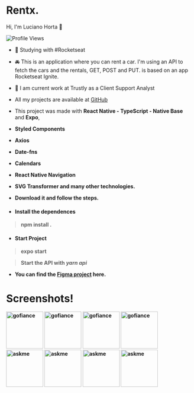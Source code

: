 <h1 align="left">
  Rentx.
</h1>
<p align="left"> Hi, I'm Luciano Horta 🖖 </p>
<p> <img src="https://komarev.com/ghpvc/?username=auadmendes&color=yellow" alt="Profile Views" /> </p>

- 🚀 Studying with #Rocketseat
- 🚘 This is an application where you can rent a car. I'm using an API to fetch the cars and the rentals, GET, POST and PUT.
is based on an app Rocketseat Ignite. 

- 💾 I am current work at Trustly as a Client Support Analyst
- All my projects are available at [GitHub](https://github.com/auadmendes)


- This project was made with <b>React Native - TypeScript - Native Base</b> and <b>Expo</b>,
- <b>Styled Components<b>
- <b>Axios<b>
- <b>Date-fns<b>
- <b>Calendars<b>
- <b>React Native Navigation<b>
- <b>SVG Transformer<b> and many other technologies.
- Download it and follow the steps.

- <h4> Install the dependences </h4>

> npm install .

- <h4> Start Project </h4>

> expo start
  
> Start the API with *yarn api*

- You can find the [Figma project](https://www.figma.com/file/4ojyGi2mGuQaGK0sUHMAqB/RentX-Ignite?node-id=22%3A583) here.



# Screenshots!




<div class="row"> 
 <div class="column">
  <img width="100" alt="gofiance" src="https://user-images.githubusercontent.com/5294488/188036185-8cdf1dda-ed14-4dd5-b7ca-2057d8a75c45.PNG">
  <img width="100" alt="gofiance" src="https://user-images.githubusercontent.com/5294488/188036182-ce8aa8a3-e0cf-43f8-bc94-a26eda5f91a0.PNG">
  <img width="100" alt="gofiance" src="https://user-images.githubusercontent.com/5294488/188036180-917e37ad-58fe-4dd1-9887-fc35f9e7514b.PNG">
  <img width="100" alt="gofiance" src="https://user-images.githubusercontent.com/5294488/188036179-e3830991-ce71-4ba5-97fb-33a5cde84095.PNG">
  </div>
  <div class="column">
  <img width="100" alt="askme" src="https://user-images.githubusercontent.com/5294488/188036177-44509fbb-8416-4c8b-a449-824a19b39b4c.PNG">
  <img width="100" alt="askme" src="https://user-images.githubusercontent.com/5294488/188036173-5ec01e47-60f7-4114-abc2-0fc03f026b4e.PNG">
  <img width="100" alt="askme" src="https://user-images.githubusercontent.com/5294488/188036172-59ee31c0-492c-44e2-8f15-815487ad6d12.PNG">
  <img width="100" alt="askme" src="https://user-images.githubusercontent.com/5294488/188036165-9ff0cb02-3600-40f9-a388-d1ca158d4060.PNG">
  
  
  
    
 </div>
 </div>
